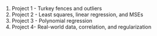 1. Project 1 - Turkey fences and outliers
2. Project 2 - Least squares, linear regression, and MSEs
3. Project 3 - Polynomial regression
4. Project 4- Real-world data, correlation, and regularization
